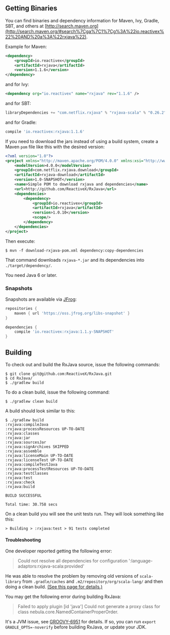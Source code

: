 ## Getting Binaries

You can find binaries and dependency information for Maven, Ivy, Gradle, SBT, and others at [http://search.maven.org](http://search.maven.org/#search%7Cga%7C1%7Cg%3A%22io.reactivex%22%20AND%20a%3A%22rxjava%22).

Example for Maven:

```xml
<dependency>
    <groupId>io.reactivex</groupId>
    <artifactId>rxjava</artifactId>
    <version>1.1.6</version>
</dependency>
```
and for Ivy:

```xml
<dependency org="io.reactivex" name="rxjava" rev="1.1.6" />
```

and for SBT:

```scala
libraryDependencies += "com.netflix.rxjava" % "rxjava-scala" % "0.26.2"
```

and for Gradle:
```groovy
compile 'io.reactivex:rxjava:1.1.6'
```

If you need to download the jars instead of using a build system, create a Maven `pom` file like this with the desired version:

```xml
<?xml version="1.0"?>
<project xmlns="http://maven.apache.org/POM/4.0.0" xmlns:xsi="http://www.w3.org/2001/XMLSchema-instance" xsi:schemaLocation="http://maven.apache.org/POM/4.0.0 http://maven.apache.org/xsd/maven-4.0.0.xsd">
	<modelVersion>4.0.0</modelVersion>
	<groupId>com.netflix.rxjava.download</groupId>
	<artifactId>rxjava-download</artifactId>
	<version>1.0-SNAPSHOT</version>
	<name>Simple POM to download rxjava and dependencies</name>
	<url>http://github.com/ReactiveX/RxJava</url>
	<dependencies>
		<dependency>
			<groupId>io.reactivex</groupId>
			<artifactId>rxjava</artifactId>
			<version>1.0.10</version>
			<scope/>
		</dependency>
	</dependencies>
</project>
```

Then execute:

```
$ mvn -f download-rxjava-pom.xml dependency:copy-dependencies
```

That command downloads `rxjava-*.jar` and its dependencies into `./target/dependency/`.

You need Java 6 or later.

### Snapshots

Snapshots are available via [JFrog](https://oss.jfrog.org/webapp/search/artifact/?5&q=rxjava):

```groovy
repositories {
    maven { url 'https://oss.jfrog.org/libs-snapshot' }
}

dependencies {
    compile 'io.reactivex:rxjava:1.1.y-SNAPSHOT'
}
```

## Building

To check out and build the RxJava source, issue the following commands:

```
$ git clone git@github.com:ReactiveX/RxJava.git
$ cd RxJava/
$ ./gradlew build
```

To do a clean build, issue the following command:

```
$ ./gradlew clean build
```

A build should look similar to this:

```
$ ./gradlew build
:rxjava:compileJava
:rxjava:processResources UP-TO-DATE
:rxjava:classes
:rxjava:jar
:rxjava:sourcesJar
:rxjava:signArchives SKIPPED
:rxjava:assemble
:rxjava:licenseMain UP-TO-DATE
:rxjava:licenseTest UP-TO-DATE
:rxjava:compileTestJava
:rxjava:processTestResources UP-TO-DATE
:rxjava:testClasses
:rxjava:test
:rxjava:check
:rxjava:build

BUILD SUCCESSFUL

Total time: 30.758 secs
```

On a clean build you will see the unit tests run. They will look something like this:

```
> Building > :rxjava:test > 91 tests completed
```

#### Troubleshooting

One developer reported getting the following error:

> Could not resolve all dependencies for configuration ':language-adaptors:rxjava-scala:provided'

He was able to resolve the problem by removing old versions of `scala-library` from `.gradle/caches` and `.m2/repository/org/scala-lang/` and then doing a clean build. <a href="https://gist.github.com/jaceklaskowski/9496058">(See this page for details.)</a>

You may get the following error during building RxJava:

> Failed to apply plugin [id 'java']
> Could not generate a proxy class for class nebula.core.NamedContainerProperOrder.

It's a JVM issue, see [GROOVY-6951](https://jira.codehaus.org/browse/GROOVY-6951) for details. If so, you can run `export GRADLE_OPTS=-noverify` before building RxJava, or update your JDK.
